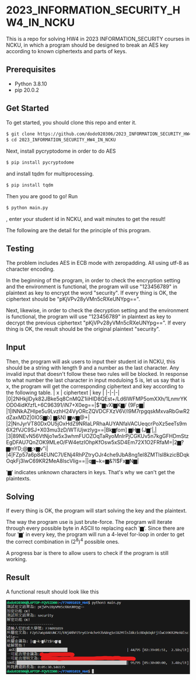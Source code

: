 # 2023_INFORMATION_SECURITY_HW4_IN_NCKU

This is a repo for solving HW4 in 2023 INFORMATION_SECURITY courses in NCKU, in which a program should be designed to break an AES key according to known ciphertexts and parts of keys.

## Prerequisites
* Python 3.8.10
* pip 20.0.2

## Get Started
To get started, you should clone this repo and enter it.

```bash
$ git clone https://github.com/dodo920306/2023_INFORMATION_SECURITY_HW4_IN_NCKU.git
$ cd 2023_INFORMATION_SECURITY_HW4_IN_NCKU
```

Next, install pycryptodome in order to do AES

```bash
$ pip install pycryptodome
```

and install tqdm for multiprocessing.

```bash
$ pip install tqdm
```

Then you are good to go! Run

```bash
$ python main.py
```

, enter your student id in NCKU, and wait minutes to get the result!

The following are the detail for the principle of this program.

## Testing
The problem includes AES in ECB mode with zeropadding. All using utf-8 as character encoding.

In the beginning of the program, in order to check the encryption setting and the environment is functional, the program will use "123456789" in plaintext as key to encrypt the word "security". If every thing is OK, the ciphertext should be "pKjVPv28yVMn5cRXeUNYpg==".

Next, likewise, in order to check the decryption setting and the environment is functional, the program will use "123456789" in plaintext as key to decrypt the previous ciphertext "pKjVPv28yVMn5cRXeUNYpg==". If every thing is OK, the result should be the original plaintext "security".

## Input
Then, the program will ask users to input their student id in NCKU, this should be a string with length 9 and a number as the last character. Any invalid input that doesn't follow these two rules will be blocked.
In response to what number the last character in input moduloing 5 is, let us say that is x, the program will get the corresponding ciphertext and key according to the following table.
| x | ciphertext | key |
|-|-|-|
|0|2NHkjlDyk82JBke5q8CnMQZ1iiHID8QEst+/Ld6lWFMP5omXXh/1LnmrYKOD04idKfzfL+6C96391/iN7+X0eg==|$"▆vXl▆K▆\/ {9Fp▆|
|1|INNkAZHIpe5u9LvzhH24VyORcZQVDCFXzV6V/l9M7rpgqskMxvaRbGwR2dZaxMDZ|0lOS▆b] ▆&N) ▆w▆@+|
|2|NnJyrVT80DxOU5jOxHdZ9NRlaLPRhaAUYANfaVACUeqcrPoXz5eeTs9m6X2fVJC9SJ+X03mu3zD/WTiUjwzIyg==|Bk▆fom] ▆H▆ (J▆'|,|
|3|89NEvN56VtNjo1w5x3whmFUOZOqTaRyoMnIrPjCGKUv5n7kgGFHDmStzEgDFAU7QnZOK9MLeO/FW4etzIOhpKfOsw5xSD4Em72X1O2FRfaM=|2▆? ▆mYD;@▆;x▆v\"i|
|4|FZp57a6p84EUNC7I/ENj4RhPZtryOJr4che9JbA8ng1eI8ZMTlsl8kzicBDqkOqkFj3lwC69KR2MeA8lscVlig==|\|q▆~k=▆&?I$Fx▆N▆|

'▆' indicates unknown characters in keys. That's why we can't get the plaintexts.

## Solving
If every thing is OK, the program will start solving the key and the plaintext. 

The way the program use is just brute-force. The program will iterate through every possible byte in ASCII to replacing each '▆'. Since there are four '▆' in every key, the program will run a 4-level for-loop in order to get the correct combination in $(2^8)^4$ possible ones.

A progress bar is there to allow users to check if the program is still working.

## Result
A functional result should look like this

![Result](image.png)
